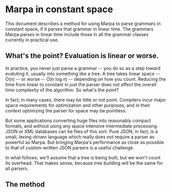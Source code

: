 # Marpa in constant space

This document describes a method for using Marpa to parse grammars
in constant space, if it parses that grammar in linear time.
The grammars Marpa parses in linear time include those in
all the
grammar classes currently in practical use.

## What's the point?  Evaluation is linear or worse.

In practice, you never just parse a grammar -- you do so as a step
toward evaluting it, usually into something like a tree.
A tree takes linear space -- O(n) -- or worse -- O(n log n) --
depending on how you count.
Reducing the time from linear to constant in just the parser
does not affect the overall time complexity of the algorithm.
So what's the point?

In fact, in many cases, there may be little or not point.
Compilers incur major space requirements for optimization
and other purposes, and in their context optimizing the parser
for space may be pointless.

But some applications converting huge files into reasonably
compact formats, and without using any space intensive intermediate processing.
JSON or XML databases can be files of this sort.
Pure JSON, in fact, is a small, lexing-driven language which really does
not require a parser as powerful as Marpa.
But bringing Marpa's performance as close as possible to that of custom-written
JSON parsers is a useful challenge.

In what follows,
we'll assume that a tree is being built, but we won't count its overhead.
That makes sense, because tree building will be the same for all parsers.

## The method

<!---
vim: expandtab shiftwidth=4
-->
